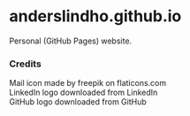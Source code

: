 # anderslindho.github.io

Personal (GitHub Pages) website.

### Credits

Mail icon made by freepik on flaticons.com\
LinkedIn logo downloaded from LinkedIn\
GitHub logo downloaded from GitHub
